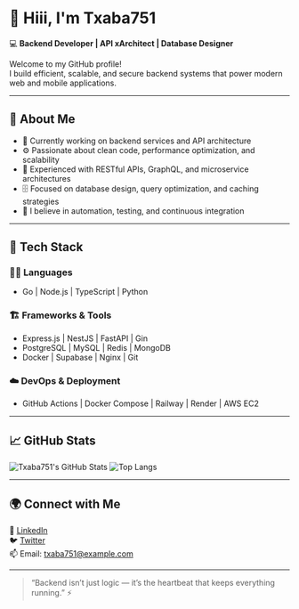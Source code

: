 # 👋 Hiii, I'm Txaba751

💻 **Backend Developer | API xArchitect | Database Designer**

Welcome to my GitHub profile!  
I build efficient, scalable, and secure backend systems that power modern web and mobile applications.

---

## 🧠 About Me

- 🔭 Currently working on backend services and API architecture  
- ⚙️ Passionate about clean code, performance optimization, and scalability  
- 🧩 Experienced with RESTful APIs, GraphQL, and microservice architectures  
- 🗄️ Focused on database design, query optimization, and caching strategies  
- 🚀 I believe in automation, testing, and continuous integration

---

## 🧰 Tech Stack

### 🧑‍💻 Languages
- Go | Node.js | TypeScript | Python  

### 🏗️ Frameworks & Tools
- Express.js | NestJS | FastAPI | Gin  
- PostgreSQL | MySQL | Redis | MongoDB  
- Docker | Supabase | Nginx | Git  

### ☁️ DevOps & Deployment
- GitHub Actions | Docker Compose | Railway | Render | AWS EC2  

---

## 📈 GitHub Stats

![Txaba751's GitHub Stats](https://github-readme-stats.vercel.app/api?username=Txaba751&show_icons=true&theme=tokyonight)
![Top Langs](https://github-readme-stats.vercel.app/api/top-langs/?username=Txaba751&layout=compact&theme=tokyonight)

---

## 🌍 Connect with Me

💼 [LinkedIn](https://linkedin.com/in/txaba751)  
🐦 [Twitter](https://twitter.com/txaba751)  
📫 Email: txaba751@example.com  

---

> “Backend isn’t just logic — it’s the heartbeat that keeps everything running.” ⚡
